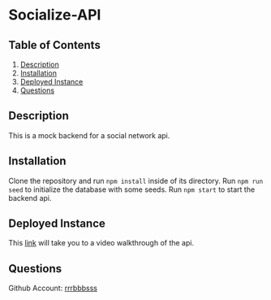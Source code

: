 # Socialize-API

## Table of Contents

1. [Description](#Description)
1. [Installation](#Installation)
1. [Deployed Instance](#Deployed)
1. [Questions](#Questions)

## Description

This is a mock backend for a social network api.

## Installation

Clone the repository and run `npm install` inside of its directory.
Run `npm run seed` to initialize the database with some seeds.
Run `npm start` to start the backend api.

## Deployed Instance

This [link](https://watch.screencastify.com/v/sUpWX50nAPJBRIbcY8uJ) will take you to a video walkthrough of the api.

## Questions

Github Account: [rrrbbbsss](https://github.com/rrrbbbsss)

